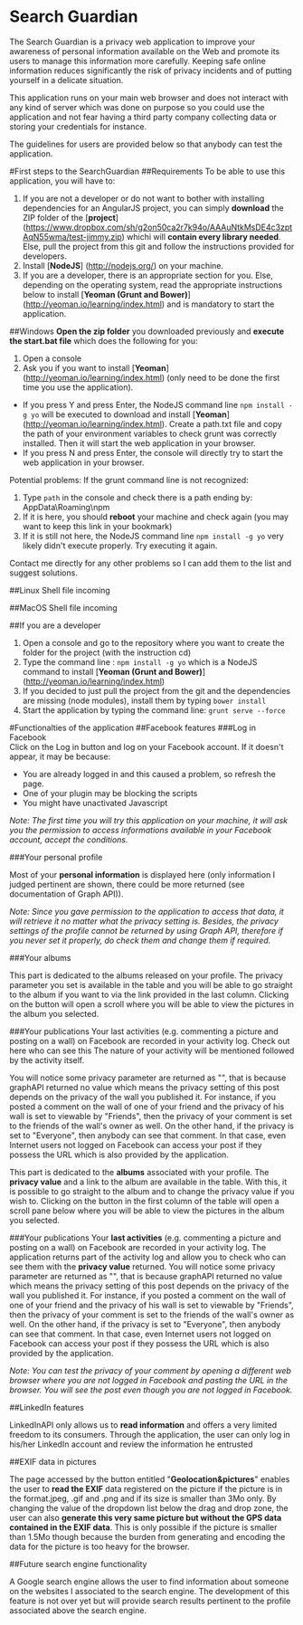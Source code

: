 Search Guardian
==============

  The Search Guardian is a privacy web application to improve your awareness of personal information available on the Web and promote its users to manage this information more carefully. Keeping safe online information reduces significantly the risk of privacy incidents and of putting yourself in a delicate situation.
  
  This application runs on your main web browser and does not interact with any kind of server which was done on purpose so you could use the application and not fear having a third party company collecting data or storing your credentials for instance.

The guidelines for users are provided below so that anybody can test the application. 

#First steps to the SearchGuardian
##Requirements
To be able to use this application, you will have to:
1. If you are not a developer or do not want to bother with installing dependencies for an AngularJS project, you can simply **download** the ZIP folder of the [**project**] (https://www.dropbox.com/sh/g2on50ca2r7k94o/AAAuNtkMsDE4c3zptAqN55wma/test-jimmy.zip) whichi will **contain every library needed**. Else, pull the project from this git and follow the instructions provided for developers.
2. Install [**NodeJS**] (http://nodejs.org/) on your machine.
3. If you are a developer, there is an appropriate section for you. Else, depending on the operating system, read the appropriate instructions below to install [**Yeoman (Grunt and Bower)**] (http://yeoman.io/learning/index.html) and is mandatory to start the application.

##Windows
**Open the zip folder** you downloaded previously and **execute the start.bat file** which does the following for you:
1. Open a console
2. Ask you if you want to install [**Yeoman**] (http://yeoman.io/learning/index.html) (only need to be done the first time you use the application). 
- If you press Y and press Enter, the NodeJS command line `npm install -g yo` will be executed to download and install [**Yeoman**] (http://yeoman.io/learning/index.html). Create a path.txt file and copy the path of your environment variables to check grunt was correctly installed. Then it will start the web application in your browser.
- If you press N and press Enter, the console will directly try to start the web application in your browser.

Potential problems:
If the grunt command line is not recognized: 
1. Type `path` in the console and check there is a path ending by: AppData\Roaming\npm
2. If it is here, you should **reboot** your machine and check again (you may want to keep this link in your bookmark)
3. If it is still not here, the NodeJS command line `npm install -g yo` very likely didn't execute properly. Try executing it again.

Contact me directly for any other problems so I can add them to the list and suggest solutions.

##Linux
Shell file incoming

##MacOS
Shell file incoming


##If you are a developer
1. Open a console and go to the repository where you want to create the folder for the project (with the instruction cd)
2. Type the command line : `npm install -g yo` which is a NodeJS command to install [**Yeoman (Grunt and Bower)**] (http://yeoman.io/learning/index.html)
3. If you decided to just pull the project from the git and the dependencies are missing (node modules), install them by typing `bower install`
4. Start the application by typing the command line: `grunt serve --force`

#Functionalties of the application
##Facebook features
###Log in Facebook  
  Click on the Log in button and log on your Facebook account. If it doesn't appear, it may be because:
  - You are already logged in and this caused a problem, so refresh the page.
  - One of your plugin may be blocking the scripts
  - You might have unactivated Javascript

_Note: The first time you will try this application on your machine, it will ask you the permission to access informations available in your Facebook account, accept the conditions._

###Your personal profile

  Most of your **personal information** is displayed here (only information I judged pertinent are shown, there could be more returned (see documentation of Graph API)).
  
_Note: Since you gave permission to the application to access that data, it will retrieve it no matter what the privacy setting is. Besides, the privacy settings of the profile cannot be returned by using Graph API, therefore if you never set it properly, do check them and change them if required._

###Your albums

  This part is dedicated to the albums released on your profile. The privacy parameter you set is available in the table and you will be able to go straight to the album if you want to via the link provided in the last column. Clicking on the button will open a scroll where you will be able to view the pictures in the album you selected.

###Your publications
  Your last activities (e.g. commenting a picture and posting on a wall) on Facebook are recorded in your activity log. Check out here who can see this The nature of your activity will be mentioned followed by the activity itself. 
  
You will notice some privacy parameter are returned as "", that is because graphAPI returned no value which means the privacy setting of this post depends on the privacy of the wall you published it. For instance, if you posted a comment on the wall of one of your friend and the privacy of his wall is set to viewable by "Friends", then the privacy of your comment is set to the friends of the wall's owner as well. On the other hand, if the privacy is set to "Everyone", then anybody can see that comment. In that case, even Internet users not logged on Facebook can access your post if they possess the URL which is also provided by the application. 

This part is dedicated to the **albums** associated with your profile. The **privacy value** and a link to the album are available in the table. With this, it is possible to go straight to the album and to change the privacy value if you wish to. Clicking on the button in the first column of the table will open a scroll pane below where you will be able to view the pictures in the album you selected.

###Your publications
  Your **last activities** (e.g. commenting a picture and posting on a wall) on Facebook are recorded in your activity log. The application returns part of the activity log and allow you to check who can see them with the **privacy value** returned. You will notice some privacy parameter are returned as "", that is because graphAPI returned no value which means the privacy setting of this post depends on the privacy of the wall you published it. For instance, if you posted a comment on the wall of one of your friend and the privacy of his wall is set to viewable by "Friends", then the privacy of your comment is set to the friends of the wall's owner as well. On the other hand, if the privacy is set to "Everyone", then anybody can see that comment. In that case, even Internet users not logged on Facebook can access your post if they possess the URL which is also provided by the application. 

_Note: You can test the privacy of your comment by opening a different web browser where you are not logged in Facebook and pasting the URL in the browser. You will see the post even though you are not logged in Facebook._

##LinkedIn features

LinkedInAPI only allows us to **read information** and offers a very limited freedom to its consumers. Through the application, the user can only log in his/her LinkedIn account and review the information he entrusted
  
##EXIF data in pictures

The page accessed by the button entitled "**Geolocation&pictures**" enables the user to **read the EXIF** data registered on the picture if the picture is in the format.jpeg, .gif and .png and if its size is smaller than 3Mo only. By changing the value of the dropdown list below the drag and drop zone, the user can also **generate this very same picture but without the GPS data contained in the EXIF data**. This is only possible if the picture is smaller than 1.5Mo though because the burden from generating and encoding the data for the picture is too heavy for the browser.

##Future search engine functionality

A Google search engine allows the user to find information about someone on the websites I associated to the search engine. The development of this feature is not over yet but will provide search results pertinent to the profile associated above the search engine.
